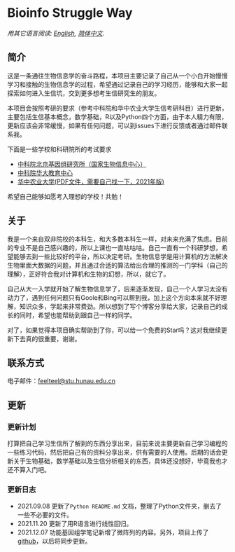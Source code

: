 # Bioinfo Struggle Way

*用其它语言阅读: [English](README_en.md), [简体中文](README.md).*

## 简介

这是一条通往生物信息学的奋斗路程，本项目主要记录了自己从一个小白开始慢慢学习和接触的生物信息学的过程，希望通过记录自己的学习经历，能够和大家一起探索如何进入生信坑，交到更多想考生信研究生的朋友。

本项目会按照考研的要求（参考中科院和华中农业大学生信考研科目）进行更新，主要包括生信基本概念，数学基础，R以及Python四个方面，由于本人精力有限，更新应该会非常缓慢，如果有任何问题，可以到issues下进行反馈或者通过邮件联系我。

下面是一些学校和科研院所的考试要求
- [中科院北京基因组研究所（国家生物信息中心）](https://admission.ucas.ac.cn/info/ZhaoshengDanweiDetail/9e780c52-baf5-4020-b453-bc4510579559/8016712021)
- [中科院华大教育中心](https://admission.ucas.ac.cn/info/ZhaoshengDanweiDetail/9e780c52-baf5-4020-b453-bc4510579559/8009512021)
- [华中农业大学(PDF文件，需要自己找一下，2021年版)](http://yjs.hzau.edu.cn/2021ssml1015.pdf)
  
希望自己能够如愿考入理想的学校！共勉！

## 关于

我是一个来自双非院校的本科生，和大多数本科生一样，对未来充满了焦虑。目前的专业不是自己感兴趣的，所以上课也一直咕咕咕。自己一直有一个科研梦想，希望能够去到一些比较好的平台，所以决定考研。生物信息学是用计算机的方法解决生物里面大数据的问题，并且通过合适的算法给出合理的推测的一门学科（自己的理解），正好符合我对计算机和生物的幻想，所以，就它了。

自己从大一入学就开始了解生物信息学了，后来逐渐发现，自己一个人学习太没有动力了，遇到任何问题只有Goole和Bing可以帮到我，加上这个方向本来就不好理解，知识众多，学起来非常费劲。所以想到了写个博客分享给大家，记录自己的成长的同时，希望也能帮助到跟自己一样的同学。

对了，如果觉得本项目确实帮助到了你，可以给一个免费的Star吗？这对我继续更新下去真的很重要，谢谢。

## 联系方式

电子邮件：feelteel@stu.hunau.edu.cn

## 更新

### 更新计划

打算把自己学习生信所了解到的东西分享出来，目前来说主要更新自己学习编程的一些练习代码，然后把自己有的资料分享出来，供有需要的人使用。后期的话会更新关于生物基础，数学基础以及生信分析相关的东西，具体还没想好，毕竟我也才还不算入门吧。

### 更新日志

- 2021.09.08 更新了`Python README.md` 文档，整理了Python文件夹，删去了一些不必要的文件。
- 2021.11.20 更新了用R语言进行线性回归。
- 2021.12.07 功能基因组学笔记新增了微阵列的内容。另外，项目上传了[github](https://github.com/FeelLiao/Bioinfo_struggle_way)，以后将同步更新。 